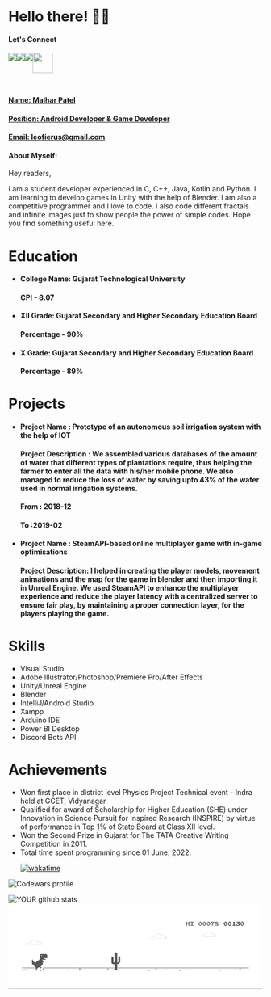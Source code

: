 # Hello there! 👋🏻

#### Let's Connect<br>

<a href=https://www.linkedin.com/in/malhar-patel-199431105/ > <img align="left" src="https://img.icons8.com/color/48/000000/linkedin.png"></img></a>


<a href=https://twitter.com/leofierus > <img align="left" src="https://img.icons8.com/color/48/000000/twitter.png"></img></a>


<a href=https://www.instagram.com/leofierus > <img align="left" src="https://img.icons8.com/color/48/000000/instagram-new.png"></img>


<a href="https://dev.to/leofierus"> <img align="left" src="https://d2fltix0v2e0sb.cloudfront.net/dev-badge.svg"  height="40" width="40"></img></br>
<br>

</br>

#### 
#### Name: Malhar Patel
#### Position: Android Developer & Game Developer
#### Email: leofierus@gmail.com

#### <h4>About Myself: 
Hey readers,

I am a student developer experienced in C, C++, Java, Kotlin and Python. I am learning to develop games in Unity with the help of Blender. I am also a competitive programmer and I love to code. I also code different fractals and infinite images just to show people the power of simple codes. Hope you find something useful here.</h4>

# Education

 <ul>
 <li> <h4>College Name: Gujarat Technological University</h4>
 <h4> CPI - 8.07 </h4>
 </li>
 <li> <h4>XII Grade: Gujarat Secondary and Higher Secondary Education Board</h4>
 <h4> Percentage - 90% </h4>
 </li>
 <li> <h4>X Grade: Gujarat Secondary and Higher Secondary Education Board</h4>
 <h4> Percentage - 89% </h4>
 </li></ul>

# Projects

<ul>
<li> <h4>Project Name : Prototype of an autonomous soil irrigation system with the help of IOT</h4> 
<h4> Project Description : We assembled various databases of the amount of water that different types of plantations require, thus helping the farmer to enter all the data with his/her mobile phone. We also managed to reduce the loss of water by saving upto 43% of the water used in normal irrigation systems.</h4> 
<h4>  From : 2018-12</h4> 
 <h4>  To :2019-02</h4> 
 </li> 
<li> <h4>Project Name : SteamAPI-based online multiplayer game with in-game optimisations</h4> 
<h4> Project Description: I helped in creating the player models, movement animations and the map for the game in blender and then importing it in Unreal Engine. We used SteamAPI to enhance the multiplayer experience and reduce the player latency with a centralized server to ensure fair play, by maintaining a proper connection layer, for the players playing the game.</h4> 
 </li></ul>

# Skills
- Visual Studio
- Adobe Illustrator/Photoshop/Premiere Pro/After Effects
- Unity/Unreal Engine
- Blender
- IntelliJ/Android Studio
- Xampp
- Arduino IDE
- Power BI Desktop
- Discord Bots API


# Achievements

<ul><li>Won first place in district level Physics Project Technical event - Indra held at GCET, Vidyanagar</li><li>Qualified for award of Scholarship for Higher Education (SHE) under Innovation in Science Pursuit for Inspired Research (INSPIRE) by virtue of performance in Top 1% of State Board at Class XII level.</li> <li>Won the Second Prize in Gujarat for The TATA Creative Writing Competition in 2011.</li><li>Total time spent programming since 01 June, 2022.
 
[![wakatime](https://wakatime.com/badge/user/b3f5de9c-62a4-4c11-92ec-78c46f18edb5.svg)](https://wakatime.com/@b3f5de9c-62a4-4c11-92ec-78c46f18edb5)</li></ul>

![Codewars profile](https://www.codewars.com/users/Leofierus/badges/large)

![YOUR github stats](https://github-readme-stats.vercel.app/api?username=Leofierus)
![Dino](https://raw.githubusercontent.com/Leofierus/Leofierus/master/dino.gif)
